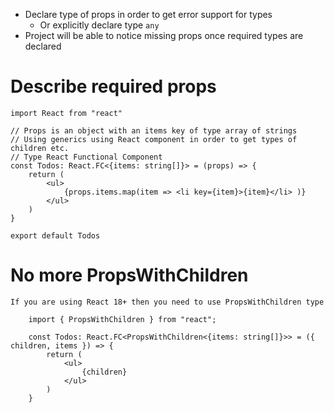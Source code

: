 - Declare type of props in order to get error support for types
	- Or explicitly declare type `any`
- Project will be able to notice missing props once required types are declared

# Describe required props

```TS
import React from "react"

// Props is an object with an items key of type array of strings
// Using generics using React component in order to get types of children etc.
// Type React Functional Component
const Todos: React.FC<{items: string[]}> = (props) => {
    return (
        <ul>
            {props.items.map(item => <li key={item}>{item}</li> )}
        </ul>
    )
}

export default Todos
```


# No more PropsWithChildren

```TS
If you are using React 18+ then you need to use PropsWithChildren type

    import { PropsWithChildren } from "react";
     
    const Todos: React.FC<PropsWithChildren<{items: string[]}>> = ({ children, items }) => {
        return (
            <ul>
                {children}
            </ul>
        )
    }
```